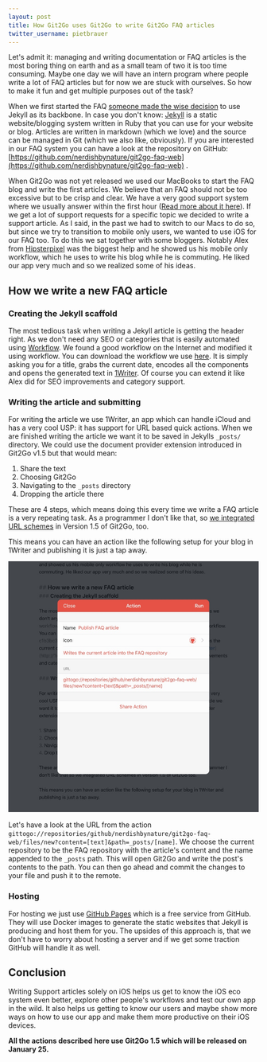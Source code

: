 ```yaml
---
layout: post
title: How Git2Go uses Git2Go to write Git2Go FAQ articles
twitter_username: pietbrauer
---
```


Let's admit it: managing and writing documentation or FAQ articles is the most boring thing on earth and as a small team of two it is too time consuming. Maybe one day we will have an intern program where people write a lot of FAQ articles but for now we are stuck with ourselves. So how to make it fun and get multiple purposes out of the task?

When we first started the FAQ [someone made the wise decision](https://github.com/nerdishbynature/git2go-faq-web/commit/c878687f107e45c50ba1d31ced7cfb386e426121) to use Jekyll as its backbone. In case you don't know: [Jekyll](http://jekyllrb.com) is a static website/blogging system written in Ruby that you can use for your website or blog. Articles are written in markdown (which we love) and the source can be managed in Git (which we also like, obviously). If you are interested in our FAQ system you can have a look at the repository on GitHub: [https://github.com/nerdishbynature/git2go-faq-web](https://github.com/nerdishbynature/git2go-faq-web) .

When Git2Go was not yet released we used our MacBooks to start the FAQ blog and write the first articles. We believe that an FAQ should not be too excessive but to be crisp and clear. We have a very good support system where we usually answer within the first hour ([Read more about it here](http://building.git2go.com/2016/01/09/05-35-33-Support.html)). If we get a lot of support requests for a specific topic we decided to write a support article. As I said, in the past we had to switch to our Macs to do so, but since we try to transition to mobile only users, we wanted to use iOS for our FAQ too. To do this we sat together with some bloggers. Notably Alex from [Hipsterpixel](http://hipsterpixel.com) was the biggest help and he showed us his mobile only workflow, which he uses to write his blog while he is commuting. He liked our app very much and so we realized some of his ideas.

## How we write a new FAQ article
### Creating the Jekyll scaffold

The most tedious task when writing a Jekyll article is getting the header right. As we don't need any SEO or categories that is easily automated using [Workflow](https://workflow.is/). We found a good workflow on the Internet and modified it using workflow. You can download the workflow we use [here](https://workflow.is/workflows/c1b3bc3cecaa48898d06e2381df104a0).  It is simply asking you for a title, grabs the current date, encodes all the components and opens the generated text in [1Writer](http://1writerapp.com/). Of course you can extend it like Alex did for SEO improvements and category support.

### Writing the article and submitting

For writing the article we use 1Writer, an app which can handle iCloud and has a very cool USP: it has support for URL based quick actions. When we are finished writing the article we want it to be saved in Jekylls `_posts/` directory. We could use the document provider extension introduced in Git2Go v1.5 but that would mean:

1. Share the text
2. Choosing Git2Go
3. Navigating to the `_posts` directory
4. Dropping the article there

These are 4 steps, which means doing this every time we write a FAQ article is a very repeating task. As a programmer I don't like that, so [we integrated URL schemes](http://faq.git2go.com/2016/01/24/How-to-use-URL-schemes.html) in Version 1.5 of Git2Go, too.

This means you can have an action like the following setup for your blog in 1Writer and publishing it is just a tap away.

![OneWriter Share Action](images/2016-01-24-OneWriter.jpg)

Let's have a look at the URL from the action `gittogo://repositories/github/nerdishbynature/git2go-faq-web/files/new?content=[text]&path=_posts/[name]`. We choose the current repository to be the FAQ repository with the article's content and the name appended to the `_posts` path. This will open Git2Go and write the post's contents to the path. You can then go ahead and commit the changes to your file and push it to the remote.

### Hosting

For hosting we just use [GitHub Pages](https://pages.github.com) which is a free service from GitHub. They will use Docker images to generate the static websites that Jekyll is producing and host them for you. The upsides of this approach is, that we don't have to worry about hosting a server and if we get some traction GitHub will handle it as well.

## Conclusion

Writing Support articles solely on iOS helps us get to know the iOS eco system even better, explore other people's workflows and test our own app in the wild. It also helps us getting to know our users and maybe show more ways on how to use our app and make them more productive on their iOS devices.

**All the actions described here use Git2Go 1.5 which will be released on January 25.**